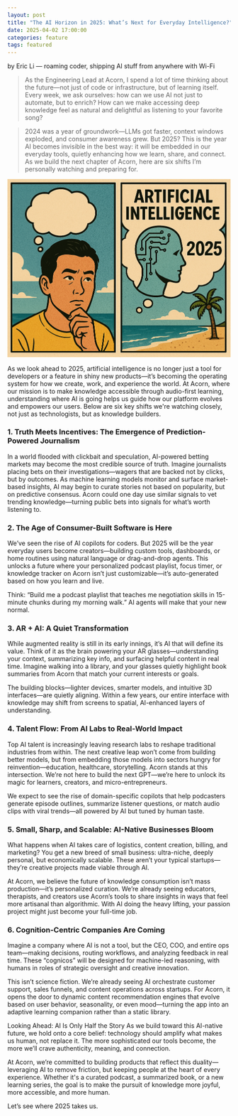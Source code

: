 ```yaml
---
layout: post
title: "The AI Horizon in 2025: What’s Next for Everyday Intelligence?"
date: 2025-04-02 17:00:00
categories: feature
tags: featured
---
```

by Eric Li — roaming coder, shipping AI stuff from anywhere with Wi-Fi
> As the Engineering Lead at Acorn, I spend a lot of time thinking about the future—not just of code or infrastructure, but of learning itself. Every week, we ask ourselves: how can we use AI not just to automate, but to enrich? How can we make accessing deep knowledge feel as natural and delightful as listening to your favorite song?

> 2024 was a year of groundwork—LLMs got faster, context windows exploded, and consumer awareness grew. But 2025? This is the year AI becomes invisible in the best way: it will be embedded in our everyday tools, quietly enhancing how we learn, share, and connect. As we build the next chapter of Acorn, here are six shifts I’m personally watching and preparing for.

![AI](/assets/article_images/ai-2025.png)

As we look ahead to 2025, artificial intelligence is no longer just a tool for developers or a feature in shiny new products—it’s becoming the operating system for how we create, work, and experience the world. At Acorn, where our mission is to make knowledge accessible through audio-first learning, understanding where AI is going helps us guide how our platform evolves and empowers our users. Below are six key shifts we're watching closely, not just as technologists, but as knowledge builders.

### 1. Truth Meets Incentives: The Emergence of Prediction-Powered Journalism
In a world flooded with clickbait and speculation, AI-powered betting markets may become the most credible source of truth. Imagine journalists placing bets on their investigations—wagers that are backed not by clicks, but by outcomes. As machine learning models monitor and surface market-based insights, AI may begin to curate stories not based on popularity, but on predictive consensus. Acorn could one day use similar signals to vet trending knowledge—turning public bets into signals for what’s worth listening to.

### 2. The Age of Consumer-Built Software is Here
We’ve seen the rise of AI copilots for coders. But 2025 will be the year everyday users become creators—building custom tools, dashboards, or home routines using natural language or drag-and-drop agents. This unlocks a future where your personalized podcast playlist, focus timer, or knowledge tracker on Acorn isn’t just customizable—it’s auto-generated based on how you learn and live.

Think: “Build me a podcast playlist that teaches me negotiation skills in 15-minute chunks during my morning walk.” AI agents will make that your new normal.

### 3. AR + AI: A Quiet Transformation
While augmented reality is still in its early innings, it’s AI that will define its value. Think of it as the brain powering your AR glasses—understanding your context, summarizing key info, and surfacing helpful content in real time. Imagine walking into a library, and your glasses quietly highlight book summaries from Acorn that match your current interests or goals.

The building blocks—lighter devices, smarter models, and intuitive 3D interfaces—are quietly aligning. Within a few years, our entire interface with knowledge may shift from screens to spatial, AI-enhanced layers of understanding.

### 4. Talent Flow: From AI Labs to Real-World Impact
Top AI talent is increasingly leaving research labs to reshape traditional industries from within. The next creative leap won’t come from building better models, but from embedding those models into sectors hungry for reinvention—education, healthcare, storytelling. Acorn stands at this intersection. We’re not here to build the next GPT—we’re here to unlock its magic for learners, creators, and micro-entrepreneurs.

We expect to see the rise of domain-specific copilots that help podcasters generate episode outlines, summarize listener questions, or match audio clips with viral trends—all powered by AI but tuned by human taste.

### 5. Small, Sharp, and Scalable: AI-Native Businesses Bloom
What happens when AI takes care of logistics, content creation, billing, and marketing? You get a new breed of small business: ultra-niche, deeply personal, but economically scalable. These aren’t your typical startups—they’re creative projects made viable through AI.

At Acorn, we believe the future of knowledge consumption isn’t mass production—it’s personalized curation. We’re already seeing educators, therapists, and creators use Acorn’s tools to share insights in ways that feel more artisanal than algorithmic. With AI doing the heavy lifting, your passion project might just become your full-time job.

### 6. Cognition-Centric Companies Are Coming
Imagine a company where AI is not a tool, but the CEO, COO, and entire ops team—making decisions, routing workflows, and analyzing feedback in real time. These “cognicos” will be designed for machine-led reasoning, with humans in roles of strategic oversight and creative innovation.

This isn’t science fiction. We’re already seeing AI orchestrate customer support, sales funnels, and content operations across startups. For Acorn, it opens the door to dynamic content recommendation engines that evolve based on user behavior, seasonality, or even mood—turning the app into an adaptive learning companion rather than a static library.

Looking Ahead: AI Is Only Half the Story
As we build toward this AI-native future, we hold onto a core belief: technology should amplify what makes us human, not replace it. The more sophisticated our tools become, the more we’ll crave authenticity, meaning, and connection.

At Acorn, we’re committed to building products that reflect this duality—leveraging AI to remove friction, but keeping people at the heart of every experience. Whether it's a curated podcast, a summarized book, or a new learning series, the goal is to make the pursuit of knowledge more joyful, more accessible, and more human.

Let’s see where 2025 takes us.

